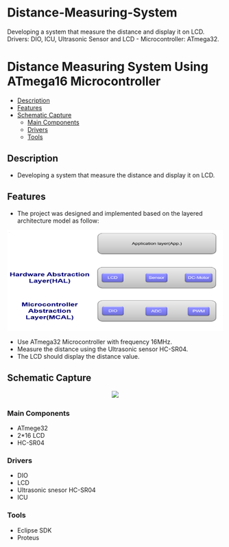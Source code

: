 # Distance-Measuring-System
Developing a system that measure the distance and display it on LCD. Drivers: DIO, ICU, Ultrasonic Sensor and LCD - Microcontroller: ATmega32.
# Distance Measuring System Using ATmega16 Microcontroller
- [Description](#description)
- [Features](#features)
- [Schematic Capture](#Schematic-Capture)
   - [Main Components](#Main-Components)
   - [Drivers](#Drivers)
   - [Tools](#Tools)

## Description
- Developing a system that measure the distance and display it on LCD.
## Features
- The project was designed and implemented based on the layered architecture model as follow:
<p align="center">
  <img src="https://github.com/Mostafa-Medhat/Temperature-Controlled-Fan-System/blob/main/docs/layered%20model.png?raw=true">
</p>

- Use ATmega32 Microcontroller with frequency 16MHz.
- Measure the distance using the Ultrasonic sensor HC-SR04.
- The LCD should display the distance value.

## Schematic Capture

<p align="center">
  <img src="https://github.com/faatthy/Distance-Measuring-System/assets/110846097/a01a2c1e-c311-4f37-9e2c-1686bc68b14e">

</p>

### Main Components
- ATmege32
- 2*16 LCD
- HC-SR04

### Drivers
- DIO
- LCD
- Ultrasonic snesor HC-SR04
- ICU
### Tools
- Eclipse SDK
- Proteus

